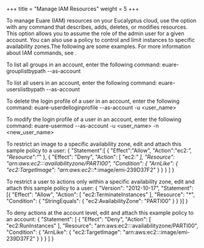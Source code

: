 +++
title = "Manage IAM Resources"
weight = 5
+++

To manage Euare (IAM) resources on your Eucalyptus cloud, use the option with any command that describes, adds, deletes, or modifies resources. This option allows you to assume the role of the admin user for a given account. You can also use a policy to control and limit instances to specific availability zones.The following are some examples. For more information about IAM commands, see [](../euca2ools-guide/eiam.dita) . 

To list all groups in an account, enter the following command: 
    euare-grouplistbypath --as-account <account-name>

To list all users in an account, enter the following command: 
    euare-userslistbypath --as-account <account-name>

To delete the login profile of a user in an account, enter the following command: 
    euare-userdelloginprofile --as-account <account-name> -u <user_name>

To modify the login profile of a user in an account, enter the following command: 
    euare-usermod --as-account <account-name> -u <user_name> -n
    <new_user_name>

To restrict an image to a specific availability zone, edit and attach this sample policy to a user: 
    {
        "Statement":[
          {
            "Effect":"Allow",
            "Action":"ec2:*",
             "Resource":"*"
          },
          {
            "Effect": "Deny",
            "Action": [ "ec2:*" ],
            "Resource": "arn:aws:ec2:::availabilityzone/PARTI00",
            "Condition": {
              "ArnLike": {
                "ec2:TargetImage": "arn:aws:ec2:*:*:image/emi-239D37F2"
              }
            }
          }
        ]
      }

To restrict a user to actions only within a specific availability zone, edit and attach this sample policy to a user: 
    {
        "Version": "2012-10-17",
        "Statement": [{
          "Effect": "Allow",
          "Action": [ "ec2:TerminateInstances" ],
          "Resource": "*",
          "Condition": {
            "StringEquals": {
              "ec2:AvailabilityZone": "PARTI00"
            }
          }
        }]
      }

To deny actions at the account level, edit and attach this example policy to an account: 
    {
        "Statement": [ {
          "Effect": "Deny",
          "Action": [ "ec2:RunInstances" ],
          "Resource": "arn:aws:ec2:::availabilityzone/PARTI00",
          "Condition": {
              "ArnLike": {
                  "ec2:TargetImage": "arn:aws:ec2:*:*:image/emi-239D37F2"
              }
          }
        } ]
      }

